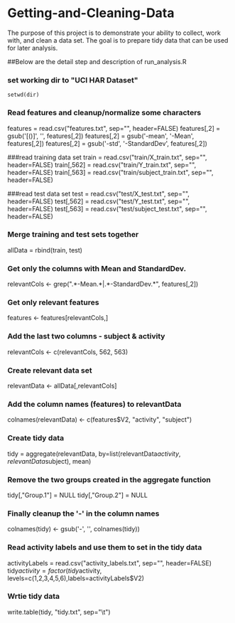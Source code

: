 Getting-and-Cleaning-Data
=========================

The purpose of this project is to demonstrate your ability to collect, work with, and clean a data set. The goal is to prepare tidy data that can be used for later analysis. 

##Below are the detail step and description of run_analysis.R

### set working dir to "UCI HAR Dataset"
`setwd(dir)`
### Read features and cleanup/normalize some characters
features = read.csv("features.txt", sep="", header=FALSE)
features[,2] = gsub('[()]', '', features[,2])
features[,2] = gsub('-mean', '-Mean', features[,2])
features[,2] = gsub('-std', '-StandardDev', features[,2])

###read training data set
train = read.csv("train/X_train.txt", sep="", header=FALSE)
train[,562] = read.csv("train/Y_train.txt", sep="", header=FALSE)
train[,563] = read.csv("train/subject_train.txt", sep="", header=FALSE)

###read test data set
test = read.csv("test/X_test.txt", sep="", header=FALSE)
test[,562] = read.csv("test/Y_test.txt", sep="", header=FALSE)
test[,563] = read.csv("test/subject_test.txt", sep="", header=FALSE)

### Merge training and test sets together
allData = rbind(train, test)

### Get only the columns with Mean and StandardDev.
relevantCols <- grep(".\*-Mean.\*|.\*-StandardDev.\*", features[,2])


### Get only relevant features
features <- features[relevantCols,]
###  Add the last two columns - subject & activity
relevantCols <- c(relevantCols, 562, 563)
###  Create relevant data set
relevantData <- allData[,relevantCols]
###  Add the column names (features) to relevantData
colnames(relevantData) <- c(features$V2, "activity", "subject")

### Create tidy data
tidy = aggregate(relevantData, by=list(relevantData$activity, relevantData$subject), mean)
###  Remove the two groups created in the aggregate function
tidy[,"Group.1"] = NULL
tidy[,"Group.2"] = NULL

### Finally cleanup the '-' in the column names
colnames(tidy) <- gsub('-', '', colnames(tidy))

### Read activity labels and use them to set in the tidy data
activityLabels = read.csv("activity_labels.txt", sep="", header=FALSE)
tidy$activity = factor(tidy$activity, levels=c(1,2,3,4,5,6),labels=activityLabels$V2)

### Wrtie tidy data
write.table(tidy, "tidy.txt", sep="\t")


